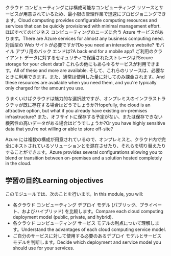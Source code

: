 <span data-ttu-id="29560-101">クラウド コンピューティングには構成可能なコンピューティング リソースとサービスが用意されているため、最小限の管理作業で迅速にプロビジョニングできます。</span><span class="sxs-lookup"><span data-stu-id="29560-101">Cloud computing provides configurable computing resources and services that can be quickly provisioned with minimal management effort.</span></span> <span data-ttu-id="29560-102">ほぼすべてのビジネス コンピューティングのニーズに合う Azure サービスがあります。</span><span class="sxs-lookup"><span data-stu-id="29560-102">There are Azure services for almost any business computing need.</span></span> <span data-ttu-id="29560-103">対話型の Web サイトが必要ですか?</span><span class="sxs-lookup"><span data-stu-id="29560-103">Do you need an interactive website?</span></span> <span data-ttu-id="29560-104">モバイル アプリ用のバック エンドは?</span><span class="sxs-lookup"><span data-stu-id="29560-104">A back end for a mobile app?</span></span> <span data-ttu-id="29560-105">ご利用のクライアント データに対するセキュリティで保護されたストレージは?</span><span class="sxs-lookup"><span data-stu-id="29560-105">Secure storage for your client data?</span></span> <span data-ttu-id="29560-106">これらの他にもあらゆるサービスが利用できます。</span><span class="sxs-lookup"><span data-stu-id="29560-106">All of these and more are available.</span></span> <span data-ttu-id="29560-107">そして、これらのリソースは、必要なときに利用できます。また、通常は使用した量に対してのみ課金されます。</span><span class="sxs-lookup"><span data-stu-id="29560-107">And these resources are available when you need them, and you're typically only charged for the amount you use.</span></span>

<span data-ttu-id="29560-108">うまくいけばクラウドは魅力的な選択肢ですが、オンプレミスのインフラストラクチャが既に存在する場合はどうでしょうか?</span><span class="sxs-lookup"><span data-stu-id="29560-108">Hopefully, the cloud is an attractive option, but what if you already have existing on-premises infrastructure?</span></span> <span data-ttu-id="29560-109">また、オフサイトに保存する予定がない、または保存できない機密性の高いデータがある場合はどうでしょうか?</span><span class="sxs-lookup"><span data-stu-id="29560-109">Or you have highly sensitive data that you're not willing or able to store off-site?</span></span>

<span data-ttu-id="29560-110">Azure には複数の構成が用意されているので、オンプレミスと、クラウド内で完全にホストされているソリューションとを混在させたり、それらを切り替えたりすることができます。</span><span class="sxs-lookup"><span data-stu-id="29560-110">Azure provides several configurations allowing you to blend or transition between on-premises and a solution hosted completely in the cloud.</span></span>

## <a name="learning-objectives"></a><span data-ttu-id="29560-111">学習の目的</span><span class="sxs-lookup"><span data-stu-id="29560-111">Learning objectives</span></span>

<span data-ttu-id="29560-112">このモジュールでは、次のことを行います。</span><span class="sxs-lookup"><span data-stu-id="29560-112">In this module, you will:</span></span>

- <span data-ttu-id="29560-113">各クラウド コンピューティング デプロイ モデル (パブリック、プライベート、およびハイブリッド) を比較します。</span><span class="sxs-lookup"><span data-stu-id="29560-113">Compare each cloud computing deployment model (public, private, and hybrid).</span></span>
- <span data-ttu-id="29560-114">各クラウド コンピューティング サービス モデルの利点について理解します。</span><span class="sxs-lookup"><span data-stu-id="29560-114">Understand the advantages of each cloud computing service model.</span></span>
- <span data-ttu-id="29560-115">ご自分のサービスに対して使用する必要のあるデプロイ モデルとサービス モデルを判断します。</span><span class="sxs-lookup"><span data-stu-id="29560-115">Decide which deployment and service model you should use for your services.</span></span>
